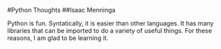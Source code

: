 #Python Thoughts
##Isaac Menninga

Python is fun. Syntatically, it is easier than other languages. It has 
many libraries that can be imported to do a variety of useful things. 
For these reasons, I am glad to be learning it.
